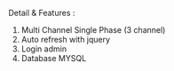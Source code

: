 Detail & Features :

1. Multi Channel Single Phase (3 channel)
2. Auto refresh with jquery
3. Login admin
4. Database MYSQL
